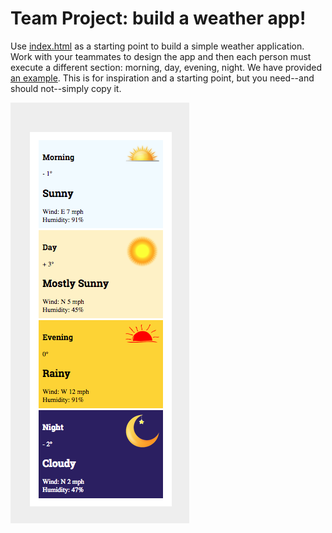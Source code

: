 # Team Project: build a weather app!

Use [index.html](index.html) as a starting point to build a simple weather application. Work with your teammates to design the app and then each person must execute a different section: morning, day, evening, night. We have provided [an example](example). This is for inspiration and a starting point, but you need--and should not--simply copy it.

![example](example/example.png)

